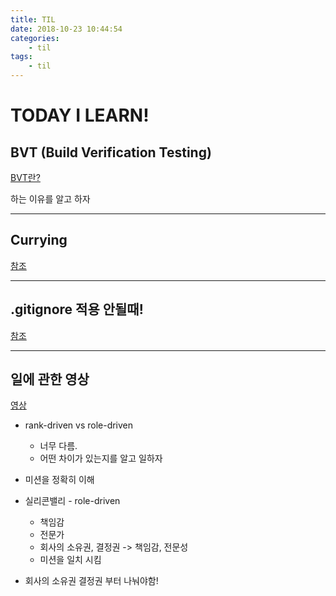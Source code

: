 ```yaml
---
title: TIL
date: 2018-10-23 10:44:54
categories:
    - til
tags:
    - til
---
```


# TODAY I LEARN!

## BVT (Build Verification Testing)

[BVT란?](https://www.sten.or.kr/bbs/board.php?bo_table=column&wr_id=122)

하는 이유를 알고 하자

---

## Currying

[참조](https://blog.bitsrc.io/understanding-currying-in-javascript-ceb2188c339)

---

## .gitignore 적용 안될때!

[참조](http://theeye.pe.kr/archives/2091)

---

## 일에 관한 영상

[영상](https://www.youtube.com/watch?v=iaNl6zKTBfg&feature=youtu.be)

- rank-driven vs role-driven
    - 너무 다름.
    - 어떤 차이가 있는지를 알고 일하자
- 미션을 정확히 이해

- 실리콘밸리 - role-driven
    - 책임감
    - 전문가
    - 회사의 소유권, 결정권 -> 책임감, 전문성
    - 미션을 일치 시킴
- 회사의 소유권 결정권 부터 나눠야함!